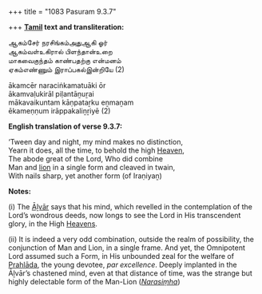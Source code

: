 +++
title = "1083 Pasuram 9.3.7"

+++
**[Tamil](/definition/tamil#history "show Tamil definitions") text and transliteration:**

ஆகம்சேர் நரசிங்கம்அதுஆகி ஓர்  
ஆகம்வள்உகிரால் பிளந்தான்உறை  
மாகவைகுந்தம் காண்பதற்கு என்மனம்  
ஏகம்எண்ணும் இராப்பகல்இன்றியே (2)

ākamcēr naraciṅkamatuāki ōr  
ākamvaḷukirāl piḷantāṉuṟai  
mākavaikuntam kāṇpataṟku eṉmaṉam  
ēkameṇṇum irāppakaliṉṟiyē (2)

**English translation of verse 9.3.7:**

‘Tween day and night, my mind makes no distinction,  
Yearn it does, all the time, to behold the high [Heaven](/definition/heaven#history "show Heaven definitions"),  
The abode great of the Lord, Who did combine  
Man and [lion](/definition/lion#history "show lion definitions") in a single form and cleaved in twain,  
With nails sharp, yet another form (of Iraṇiyaṉ)

**Notes:**

\(i\) The [Āḻvār](/definition/aḻvar#vaishnavism "show Āḻvār definitions") says that his mind, which revelled in the contemplation of the Lord’s wondrous deeds, now longs to see the Lord in His transcendent glory, in the High [Heavens](/definition/heaven#history "show Heavens definitions").

\(ii\) It is indeed a very odd combination, outside the realm of possibility, the conjunction of Man and Lion, in a single frame. And yet, the Omnipotent Lord assumed such a Form, in His unbounded zeal for the welfare of [Prahlāda](/definition/prahlada#vaishnavism "show Prahlāda definitions"), the young devotee, *par excellence*. Deeply implanted in the Āḻvār’s chastened mind, even at that distance of time, was the strange but highly delectable form of the Man-Lion (*[Narasiṃha](/definition/narasimha#history "show Narasiṃha definitions")*)


